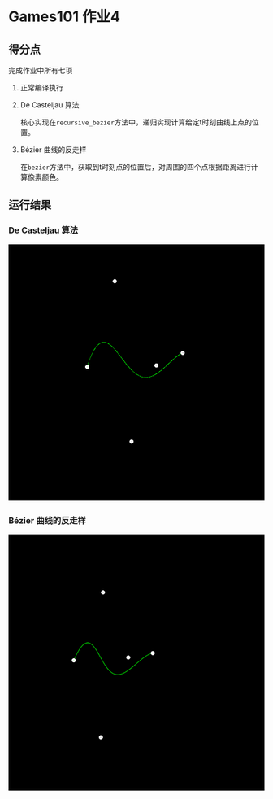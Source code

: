 # Games101 作业4

## 得分点

完成作业中所有七项

1. 正常编译执行

2. De Casteljau 算法

   核心实现在`recursive_bezier`方法中，递归实现计算给定t时刻曲线上点的位置。

3. Bézier 曲线的反走样

   在`bezier`方法中，获取到t时刻点的位置后，对周围的四个点根据距离进行计算像素颜色。

## 运行结果

### De Casteljau 算法

![bezier_curve](images\bezier_curve.png)

### Bézier 曲线的反走样

![aa](images\bezier_curve_aa.png)

